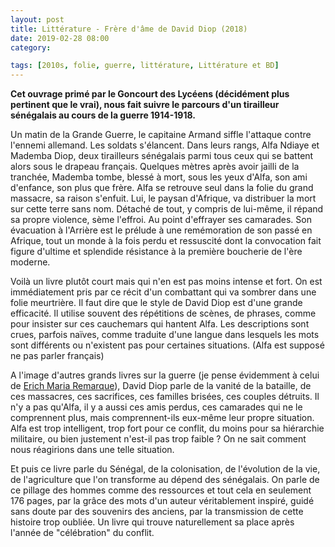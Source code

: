 ```yaml
---
layout: post
title: Littérature - Frère d'âme de David Diop (2018)
date: 2019-02-28 08:00
category:

tags: [2010s, folie, guerre, littérature, Littérature et BD]
---
```

**Cet ouvrage primé par le Goncourt des Lycéens (décidément plus pertinent que le vrai), nous fait suivre le parcours d'un tirailleur sénégalais au cours de la guerre 1914-1918.**

Un matin de la Grande Guerre, le capitaine Armand siffle l'attaque contre l'ennemi allemand. Les soldats s'élancent. Dans leurs rangs, Alfa Ndiaye et Mademba Diop, deux tirailleurs sénégalais parmi tous ceux qui se battent alors sous le drapeau français. Quelques mètres après avoir jailli de la tranchée, Mademba tombe, blessé à mort, sous les yeux d'Alfa, son ami d'enfance, son plus que frère. Alfa se retrouve seul dans la folie du grand massacre, sa raison s'enfuit. Lui, le paysan d'Afrique, va distribuer la mort sur cette terre sans nom. Détaché de tout, y compris de lui-même, il répand sa propre violence, sème l'effroi. Au point d'effrayer ses camarades. Son évacuation à l'Arrière est le prélude à une remémoration de son passé en Afrique, tout un monde à la fois perdu et ressuscité dont la convocation fait figure d'ultime et splendide résistance à la première boucherie de l'ère moderne. 

Voilà un livre plutôt court mais qui n'en est pas moins intense et fort. On est immédiatement pris par ce récit d'un combattant qui va sombrer dans une folie meurtrière. Il faut dire que le style de David Diop est d'une grande efficacité. Il utilise souvent des répétitions de scènes, de phrases, comme pour insister sur ces cauchemars qui hantent Alfa. Les descriptions sont crues, parfois naïves, comme traduite d'une langue dans lesquels les mots sont différents ou n'existent pas pour certaines situations. (Alfa est supposé ne pas parler français) 

A l'image d'autres grands livres sur la guerre (je pense évidemment à celui de <a href="https://fr.wikipedia.org/wiki/À_l%27Ouest,_rien_de_nouveau">Erich Maria Remarque</a>), David Diop parle de la vanité de la bataille, de ces massacres, ces sacrifices, ces familles brisées, ces couples détruits. Il n'y a pas qu'Alfa, il y a aussi ces amis perdus, ces camarades qui ne le comprennent plus, mais comprennent-ils eux-même leur propre situation. Alfa est trop intelligent, trop fort pour ce conflit, du moins pour sa hiérarchie militaire, ou bien justement n'est-il pas trop faible ? On ne sait comment nous réagirions dans une telle situation.

Et puis ce livre parle du Sénégal, de la colonisation, de l'évolution de la vie, de l'agriculture que l'on transforme au dépend des sénégalais. On parle de ce pillage des hommes comme des ressources et tout cela en seulement 176 pages, par la grâce des mots d'un auteur véritablement inspiré, guidé sans doute par des souvenirs des anciens, par la transmission de cette histoire trop oubliée. Un livre qui trouve naturellement sa place après l'année de "célébration" du conflit.
